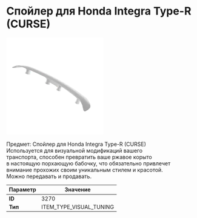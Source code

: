 # Спойлер для Honda Integra Type-R (CURSE)

![Item Image](../img/3270.webp?raw=true)

Предмет: Спойлер для Honda Integra Type-R (CURSE)<br>Используется для визуальной модификаций вашего<br>транспорта, способен превратить ваше ржавое корыто<br>в настоящую порхающую бабочку, что обязательно привлечет<br>внимание прохожих своим уникальным стилем и красотой.<br>Можно передавать и продавать.


| Параметр | Значение |
|----------|----------|
| **ID** | 3270 |
| **Тип** | ITEM_TYPE_VISUAL_TUNING |

